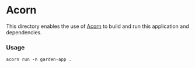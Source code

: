 # Acorn

This directory enables the use of [Acorn](https://acorn.io) to build and run this application and dependencies.

### Usage

```shell
acorn run -n garden-app .
```
